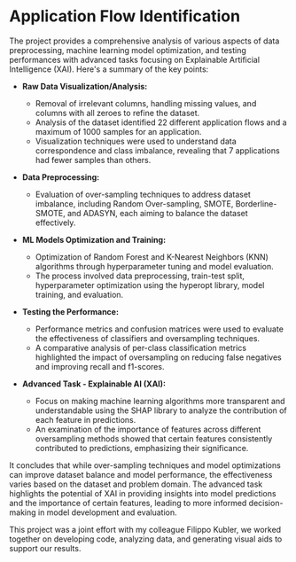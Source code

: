 # Application Flow Identification

The project provides a comprehensive analysis of various aspects of data preprocessing, machine learning model optimization, and testing performances with advanced tasks focusing on Explainable Artificial Intelligence (XAI). Here's a summary of the key points:

- **Raw Data Visualization/Analysis:**
  - Removal of irrelevant columns, handling missing values, and columns with all zeroes to refine the dataset.
  - Analysis of the dataset identified 22 different application flows and a maximum of 1000 samples for an application.
  - Visualization techniques were used to understand data correspondence and class imbalance, revealing that 7 applications had fewer samples than others.

- **Data Preprocessing:**
  - Evaluation of over-sampling techniques to address dataset imbalance, including Random Over-sampling, SMOTE, Borderline-SMOTE, and ADASYN, each aiming to balance the dataset effectively.

- **ML Models Optimization and Training:**
  - Optimization of Random Forest and K-Nearest Neighbors (KNN) algorithms through hyperparameter tuning and model evaluation.
  - The process involved data preprocessing, train-test split, hyperparameter optimization using the hyperopt library, model training, and evaluation.

- **Testing the Performance:**
  - Performance metrics and confusion matrices were used to evaluate the effectiveness of classifiers and oversampling techniques.
  - A comparative analysis of per-class classification metrics highlighted the impact of oversampling on reducing false negatives and improving recall and f1-scores.

- **Advanced Task - Explainable AI (XAI):**
  - Focus on making machine learning algorithms more transparent and understandable using the SHAP library to analyze the contribution of each feature in predictions.
  - An examination of the importance of features across different oversampling methods showed that certain features consistently contributed to predictions, emphasizing their significance.

It concludes that while over-sampling techniques and model optimizations can improve dataset balance and model performance, the effectiveness varies based on the dataset and problem domain. The advanced task highlights the potential of XAI in providing insights into model predictions and the importance of certain features, leading to more informed decision-making in model development and evaluation.

This project was a joint effort with my colleague Filippo Kubler, we worked together on developing code, analyzing data, and generating visual aids to support our results.
